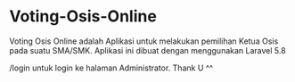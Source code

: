 # Voting-Osis-Online
Voting Osis Online adalah Aplikasi untuk melakukan pemilihan Ketua Osis pada suatu SMA/SMK. Aplikasi ini dibuat dengan menggunakan Laravel 5.8

/login untuk login ke halaman Administrator. Thank U ^^
